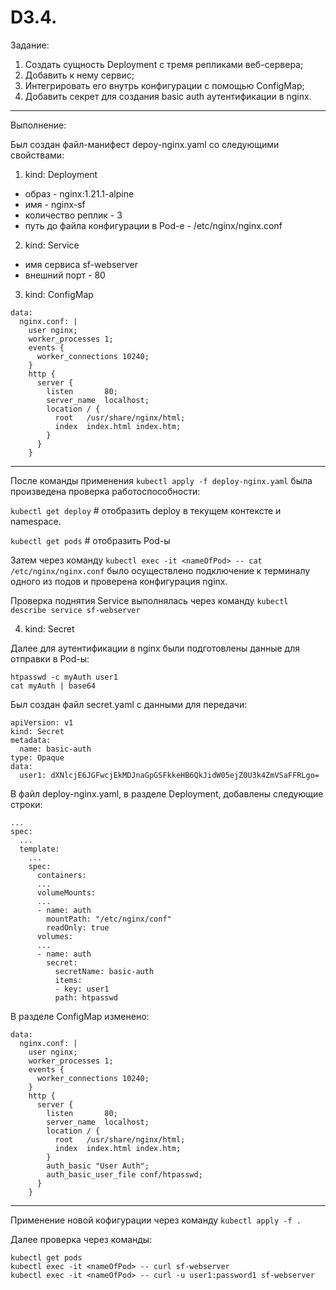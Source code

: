 # D3.4.

Задание:

1. Создать сущность Deployment c тремя репликами веб-сервера;       
2. Добавить к нему сервис;    
3. Интегрировать его внутрь конфигурации с помощью ConfigMap;   
4. Добавить секрет для создания basic auth аутентификации в nginx.

---

Выполнение:

Был создан файл-манифест depoy-nginx.yaml со следующими свойствами:
1. kind: Deployment
- образ - nginx:1.21.1-alpine
- имя - nginx-sf
- количество реплик - 3
- путь до файла конфигурации в Pod-е - /etc/nginx/nginx.conf

2. kind: Service
- имя сервиса sf-webserver
- внешний порт - 80

3. kind: ConfigMap
```
data:
  nginx.conf: |
    user nginx;
    worker_processes 1;
    events {
      worker_connections 10240;
    }
    http {
      server {
        listen       80;
        server_name  localhost;
        location / {
          root   /usr/share/nginx/html;
          index  index.html index.htm;
        }
      }
    }
```

---

После команды применения `kubectl apply -f deploy-nginx.yaml` была произведена проверка работоспособности:

`kubectl get deploy`  #  отобразить deploy в текущем контексте и namespace.

`kubectl get pods`  #  отобразить Pod-ы 

Затем через команду `kubectl exec -it <nameOfPod> -- cat /etc/nginx/nginx.conf` было осуществлено подключение к терминалу одного из подов и проверена конфигурация nginx.

Проверка поднятия Service выполнялась через команду `kubectl describe service sf-webserver`

4. kind: Secret

Далее для аутентификации в nginx были подготовлены данные для отправки в Pod-ы:
```
htpasswd -c myAuth user1
cat myAuth | base64
```

Был создан файл secret.yaml с данными для передачи:
```
apiVersion: v1
kind: Secret
metadata:
  name: basic-auth
type: Opaque
data:
  user1: dXNlcjE6JGFwcjEkMDJnaGpGSFkkeHB6QkJidW05ejZ0U3k4ZmVSaFFRLgo=
```

В файл deploy-nginx.yaml, в разделе Deployment,  добавлены следующие строки:

```
...
spec:
  ...
  template:
    ...
    spec:
      containers:
      ...
      volumeMounts:
      ...
      - name: auth
        mountPath: "/etc/nginx/conf"
        readOnly: true
      volumes:
      ...
      - name: auth
        secret:
          secretName: basic-auth
          items:
          - key: user1
          path: htpasswd
```

В разделе ConfigMap изменено:
```
data:
  nginx.conf: |
    user nginx;
    worker_processes 1;
    events {
      worker_connections 10240;
    }
    http {
      server {
        listen       80;
        server_name  localhost;
        location / {
          root   /usr/share/nginx/html;
          index  index.html index.htm;
        }
        auth_basic "User Auth";
        auth_basic_user_file conf/htpasswd;
      }
    }
```

---

Применение новой кофигурации через команду `kubectl apply -f .`

Далее проверка через команды:
```
kubectl get pods
kubectl exec -it <nameOfPod> -- curl sf-webserver
kubectl exec -it <nameOfPod> -- curl -u user1:password1 sf-webserver
